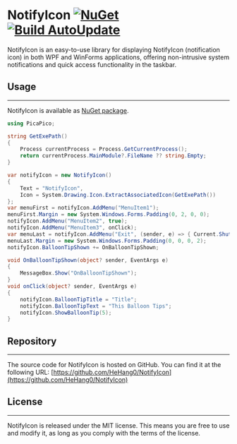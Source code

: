 # NotifyIcon [![NuGet](https://img.shields.io/nuget/v/PicaPico.NotifyIcon.svg)](https://nuget.org/packages/PicaPico.NotifyIcon) [![Build AutoUpdate](https://github.com/HeHang0/NotifyIcon/actions/workflows/library.nuget.yml/badge.svg)](https://github.com/HeHang0/NotifyIcon/actions/workflows/library.nuget.yml)

NotifyIcon is an easy-to-use library for displaying NotifyIcon (notification icon) in both WPF and WinForms applications, offering non-intrusive system notifications and quick access functionality in the taskbar.

## Usage

-------

NotifyIcon is available as [NuGet package](https://www.nuget.org/packages/PicaPico.NotifyIcon).

```csharp
using PicaPico;

string GetExePath()
{
    Process currentProcess = Process.GetCurrentProcess();
    return currentProcess.MainModule?.FileName ?? string.Empty;
}

var notifyIcon = new NotifyIcon()
{
    Text = "NotifyIcon",
    Icon = System.Drawing.Icon.ExtractAssociatedIcon(GetExePath())
};
var menuFirst = notifyIcon.AddMenu("MenuItem1");
menuFirst.Margin = new System.Windows.Forms.Padding(0, 2, 0, 0);
notifyIcon.AddMenu("MenuItem2", true);
notifyIcon.AddMenu("MenuItem3", onClick);
var menuLast = notifyIcon.AddMenu("Exit", (sender, e) => { Current.Shutdown(); });
menuLast.Margin = new System.Windows.Forms.Padding(0, 0, 0, 2);
notifyIcon.BalloonTipShown += OnBalloonTipShown;

void OnBalloonTipShown(object? sender, EventArgs e)
{
    MessageBox.Show("OnBalloonTipShown");
}
void onClick(object? sender, EventArgs e)
{
    notifyIcon.BalloonTipTitle = "Title";
    notifyIcon.BalloonTipText = "This Balloon Tips";
    notifyIcon.ShowBalloonTip(5);
}
```

## Repository

-------

The source code for NotifyIcon is hosted on GitHub. You can find it at the following URL: [https://github.com/HeHang0/NotifyIcon](https://github.com/HeHang0/NotifyIcon)

## License

-------

NotifyIcon is released under the MIT license. This means you are free to use and modify it, as long as you comply with the terms of the license.

